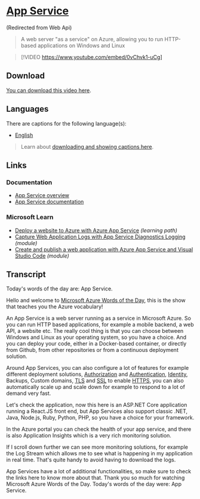 # [App Service](/glossary/topic/app-service/web-api)

(Redirected from Web Api)

> A web server "as a service" on Azure, allowing you to run HTTP-based applications on Windows and Linux

> [!VIDEO https://www.youtube.com/embed/0vChvk1-uCg]

## Download

[You can download this video here](https://wordsoftheday.blob.core.windows.net/videos/app-service.en.mp4).

## Languages

There are captions for the following language(s):

- [English](https://wordsoftheday.blob.core.windows.net/captions/app-service.en.en.srt)

> Learn about [downloading and showing captions here](/glossary/captions).

## Links

### Documentation

- [App Service overview](http://gslb.ch/447)
- [App Service documentation](http://gslb.ch/448)

### Microsoft Learn

- [Deploy a website to Azure with Azure App Service](http://gslb.ch/454) *(learning path)*
- [Capture Web Application Logs with App Service Diagnostics Logging](http://gslb.ch/455) *(module)*
- [Create and publish a web application with Azure App Service and Visual Studio Code](http://gslb.ch/456) *(module)*

## Transcript

Today's words of the day are: App Service.

Hello and welcome to [Microsoft Azure Words of the Day](/en), this is the show that teaches you the Azure vocabulary!

An App Service is a web server running as a service in Microsoft Azure. So you can run HTTP based applications, for example a mobile backend, a web API, a website etc. The really cool thing is that you can choose between Windows and Linux as your operating system, so you have a choice. And you can deploy your code, either in a Docker-based container, or directly from Github, from other repositories or from a continuous deployment solution.

Around App Services, you can also configure a lot of features for example different deployment solutions, [Authorization](/glossary/topic/aad/authorization) and [Authentication](/glossary/topic/authentication/disambiguation), [Identity](/glossary/topic/aad/identity), Backups, Custom domains, [TLS](/glossary/topic/tls-ssl/tls) and [SSL](/glossary/topic/tls-ssl/ssl) to enable [HTTPS](/glossary/topic/tls-ssl/https), you can also automatically scale up and scale down for example to respond to a lot of demand very fast.

Let's check the application, now this here is an ASP.NET Core application running a React.JS front end, but App Services also support classic .NET, Java, Node.js, Ruby, Python, PHP, so you have a choice for your framework.

In the Azure portal you can check the health of your app service, and there is also Application Insights which is a very rich monitoring solution.

If I scroll down further we can see more monitoring solutions, for example the Log Stream which allows me to see what is happening in my application in real time. That's quite handy to avoid having to download the logs.

App Services have a lot of additional functionalities, so make sure to check the links here to know more about that. Thank you so much for watching Microsoft Azure Words of the Day. Today's words of the day were: App Service.
